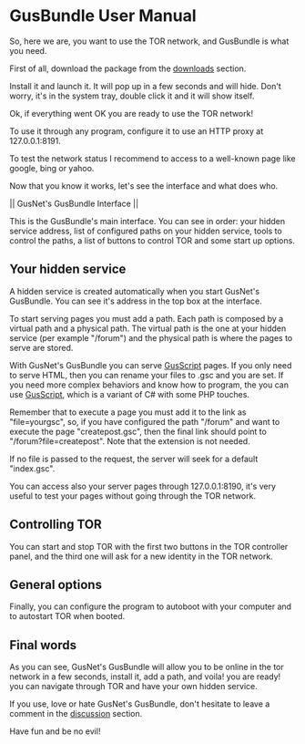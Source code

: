 # **GusBundle User Manual**

So, here we are, you want to use the TOR network, and GusBundle is what you need.

First of all, download the package from the [downloads](https://gusnet.codeplex.com/releases/view/112791) section.

Install it and launch it. It will pop up in a few seconds and will hide. Don't worry, it's in the system tray, double click it and it will show itself.

Ok, if everything went OK you are ready to use the TOR network!

To use it through any program, configure it to use an HTTP proxy at 127.0.0.1:8191.

To test the network status I recommend to access to a well-known page like google, bing or yahoo.

Now that you know it works, let's see the interface and what does who.

|| GusNet's GusBundle Interface ||

This is the GusBundle's main interface. 
You can see in order: your hidden service address, list of configured paths on your hidden service, tools to control the paths, a list of buttons to control TOR and some start up options.

## Your hidden service

A hidden service is created automatically when you start GusNet's GusBundle. You can see it's address in the top box at the interface.

To start serving pages you must add a path. Each path is composed by a virtual path and a physical path. The virtual path is the one at your hidden service (per example "/forum") and the physical path is where the pages to serve are stored.

With GusNet's GusBundle you can serve [GusScript](GusNet.GusScript.md) pages. If you only need to serve HTML, then you can rename your files to .gsc and you are set. If you need more complex behaviors and know how to program, the you can use [GusScript](GusNet.GusScript.md), which is a variant of C# with some PHP touches.

Remember that to execute a page you must add it to the link as "file=yourgsc", so, if you have configured the path "/forum" and want to execute the page "createpost.gsc", then the final link should point to "/forum?file=createpost". Note that the extension is not needed.

If no file is passed to the request, the server will seek for a default "index.gsc".

You can access also your server pages through 127.0.0.1:8190, it's very useful to test your pages without going through the TOR network.

## Controlling TOR

You can start and stop TOR with the first two buttons in the TOR controller panel, and the third one will ask for a new identity in the TOR network.

## General options

Finally, you can configure the program to autoboot with your computer and to autostart TOR when booted.

## Final words

As you can see, GusNet's GusBundle will allow you to be online in the tor network in a few seconds, install it, add a path, and voila! you are ready! you can navigate through TOR and have your own hidden service.

If you use, love or hate GusNet's GusBundle, don't hesitate to leave a comment in the [discussion](https://gusnet.codeplex.com/discussions) section.

Have fun and be no evil!

